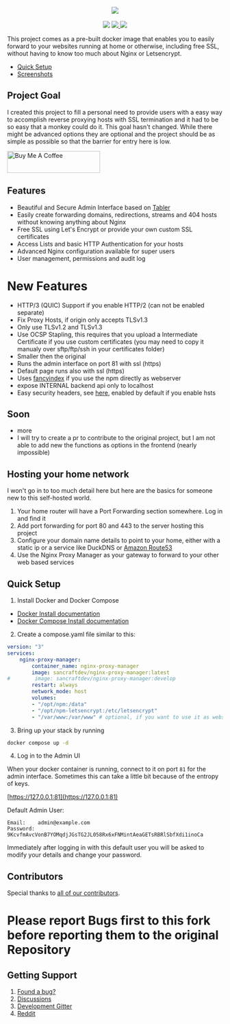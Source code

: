 <p align="center">
	<img src="https://nginxproxymanager.com/github.png">
	<br><br>
	<img src="https://img.shields.io/badge/version-2.9.19+-green.svg?style=for-the-badge">
	<a href="https://hub.docker.com/r/sancraftdev/nginx-proxy-manager">
		<img src="https://img.shields.io/docker/stars/sancraftdev/nginx-proxy-manager.svg?style=for-the-badge">
	</a>
	<a href="https://hub.docker.com/r/sancraftdev/nginx-proxy-manager">
		<img src="https://img.shields.io/docker/pulls/sancraftdev/nginx-proxy-manager.svg?style=for-the-badge">
	</a>
</p>


This project comes as a pre-built docker image that enables you to easily forward to your websites
running at home or otherwise, including free SSL, without having to know too much about Nginx or Letsencrypt.

- [Quick Setup](#quick-setup)
- [Screenshots](https://nginxproxymanager.com/screenshots)


## Project Goal

I created this project to fill a personal need to provide users with a easy way to accomplish reverse
proxying hosts with SSL termination and it had to be so easy that a monkey could do it. This goal hasn't changed.
While there might be advanced options they are optional and the project should be as simple as possible
so that the barrier for entry here is low.

<a href="https://www.buymeacoffee.com/jc21" target="_blank"><img src="http://public.jc21.com/github/by-me-a-coffee.png" alt="Buy Me A Coffee" style="height: 51px !important;width: 217px !important;" ></a>


## Features

- Beautiful and Secure Admin Interface based on [Tabler](https://tabler.github.io/)
- Easily create forwarding domains, redirections, streams and 404 hosts without knowing anything about Nginx
- Free SSL using Let's Encrypt or provide your own custom SSL certificates
- Access Lists and basic HTTP Authentication for your hosts
- Advanced Nginx configuration available for super users
- User management, permissions and audit log


# New Features

- HTTP/3 (QUIC) Support if you enable HTTP/2 (can not be enabled separate)
- Fix Proxy Hosts, if origin only accepts TLSv1.3
- Only use TLSv1.2 and TLSv1.3
- Use OCSP Stapling, this requires that you upload a Intermediate Certificate if you use custom certificates (you may need to copy it manualy over sftp/ftp/ssh in your certificates folder)
- Smaller then the original
- Runs the admin interface on port 81 with ssl (https)
- Default page runs also with ssl (https)
- Uses [fancyindex](https://gitHub.com/Naereen/Nginx-Fancyindex-Theme) if you use the npm directly as webserver
- expose INTERNAL backend api only to localhost
- Easy security headers, see [here](https://github.com/GetPageSpeed/ngx_security_headers), enabled by default if you enable hsts

## Soon
- more
- I will try to create a pr to contribute to the original project, but I am not able to add new the functions as options in the frontend (nearly impossible)

## Hosting your home network

I won't go in to too much detail here but here are the basics for someone new to this self-hosted world.

1. Your home router will have a Port Forwarding section somewhere. Log in and find it
2. Add port forwarding for port 80 and 443 to the server hosting this project
3. Configure your domain name details to point to your home, either with a static ip or a service like DuckDNS or [Amazon Route53](https://github.com/jc21/route53-ddns)
4. Use the Nginx Proxy Manager as your gateway to forward to your other web based services

## Quick Setup

1. Install Docker and Docker Compose

- [Docker Install documentation](https://docs.docker.com/engine)
- [Docker Compose Install documentation](https://docs.docker.com/compose/install/linux)

2. Create a compose.yaml file similar to this:

```yml
version: "3"
services:
    nginx-proxy-manager:
        container_name: nginx-proxy-manager
        image: sancraftdev/nginx-proxy-manager:latest
#        image: sancraftdev/nginx-proxy-manager:develop
        restart: always
        network_mode: host
        volumes:
        - "/opt/npm:/data"
        - "/opt/npm-letsencrypt:/etc/letsencrypt"
        - "/var/www:/var/www" # optional, if you want to use it as webserver for html
```

3. Bring up your stack by running
```bash
docker compose up -d
```

4. Log in to the Admin UI

When your docker container is running, connect to it on port `81` for the admin interface.
Sometimes this can take a little bit because of the entropy of keys.

[https://127.0.0.1:81](https://127.0.0.1:81)

Default Admin User:
```
Email:    admin@example.com
Password: 9KcvfmAvcVonB7YOMqdjJGsTG2JL058Rx6xFNMintAeaGETsRBRlSbfXdi1inoCa
```

Immediately after logging in with this default user you will be asked to modify your details and change your password.


## Contributors

Special thanks to [all of our contributors](https://github.com/NginxProxyManager/nginx-proxy-manager/graphs/contributors).


# Please report Bugs first to this fork before reporting them to the original Repository

## Getting Support

1. [Found a bug?](https://github.com/SanCraftDev/nginx-proxy-manager/issues)
2. [Discussions](https://github.com/SanCraftDev/nginx-proxy-manager/discussions)
3. [Development Gitter](https://gitter.im/nginx-proxy-manager/community)
4. [Reddit](https://reddit.com/r/nginxproxymanager)
